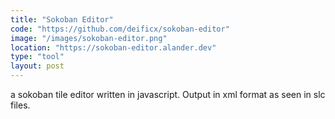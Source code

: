 ```yaml
---
title: "Sokoban Editor"
code: "https://github.com/deificx/sokoban-editor"
image: "/images/sokoban-editor.png"
location: "https://sokoban-editor.alander.dev"
type: "tool"
layout: post
---
```


a sokoban tile editor written in javascript. Output in xml format as seen in slc files.

